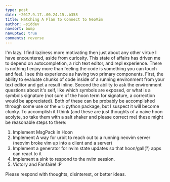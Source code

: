 ```yaml
---
type: post
date: ~2017.9.17..00.24.15..b358
title: Hatching A Plan to Connect to NeoVim
author: ~siddev
navsort: bump
navuptwo: true
comments: reverse
---
```


I'm lazy. I find laziness more motivating then just about any other virtue I have encountered, aside from curiosity. This state of affairs has driven me to depend on autocompletion, a rich text editor, and repl experience.  There is nothing I enjoy more than feeling the code is something you can touch and feel. I see this experience as having two primary components. First, the ability to evaluate chunks of code inside of a running environment from your text editor and get a result inline. Second the ability to ask the environment questions about it's self, like which symbols are exposed, or what is a symbols signature (not sure of the hoon term for signature, a correction would be appreciated). Both of these can be probably be accomplished through some use or the `urb` python package, but I suspect it will become clunky. To accomplish it I think (and these are just thoughts of a naive hoon acolyte, so take them with a salt shaker and please correct me) these might be reasonable steps to there:

1. Implement MsgPack in Hoon
2. Implement A way for urbit to reach out to a running neovim server (neovim broke vim up into a client and a server)
3. Implement a generator for nvim state updates so that hoon/gall(?) apps can react to it 
4. Implement a sink to respond to the nvim session. 
5. Victory and Fanfaire! :P 

Please respond with thoughts, disinterest, or better ideas.